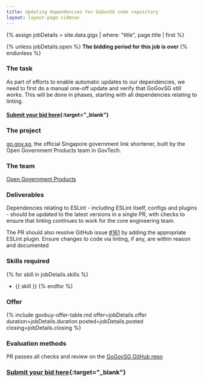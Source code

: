 ```yaml
---
title: Updating dependencies for GoGovSG code repository
layout: layout-page-sidenav
---
```


{% assign jobDetails = site.data.gigs | where: "title", page.title | first %}

{% unless jobDetails.open %}
**The bidding period for this job is over**
{% endunless %}


### The task

As part of efforts to enable automatic updates to our dependencies, we need to first do a manual one-off update and verify that GoGovSG still works. This will be done in phases, starting with all dependencies relating to linting.

#### [Submit your bid here](https://form.gov.sg/5ef30b442109490011d7f348){:target="_blank"}

### The project

[go.gov.sg](https://go.gov.sg), the official Singapore government link shortener, built by the Open Government Products team in GovTech.

### The team

[Open Government Products](https://open.gov.sg/)

### Deliverables

Dependencies relating to ESLint - including ESLint itself, configs and plugins - should be updated to the latest versions in a single PR, with checks to ensure that linting continues to work for the core engineering team.

The PR should also resolve GitHub issue [#161](https://github.com/opengovsg/GoGovSG/issues/161) by adding the appropriate ESLint plugin. Ensure changes to code via linting, if any, are within reason and documented

### Skills required

{% for skill in jobDetails.skills %}
- {{ skill }}
{% endfor %}

### Offer

{% include govbuy-offer-table.md 
  offer=jobDetails.offer duration=jobDetails.duration
  posted=jobDetails.posted closing=jobDetails.closing %}

### Evaluation methods

PR passes all checks and review on the [GoGovSG GitHub repo](https://github.com/opengovsg/GoGovSG)

### [Submit your bid here](https://form.gov.sg/5ef30b442109490011d7f348){:target="_blank"}
